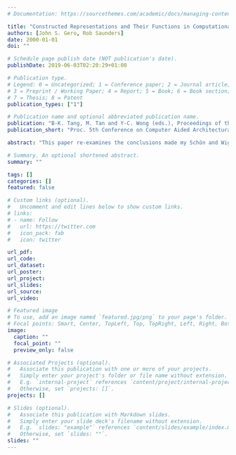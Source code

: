 ```yaml
---
# Documentation: https://sourcethemes.com/academic/docs/managing-content/

title: "Constructed Representations and Their Functions in Computational Models of Designing"
authors: [John S. Gero, Rob Saunders]
date: 2000-01-01
doi: ""

# Schedule page publish date (NOT publication's date).
publishDate: 2019-06-03T02:20:29+01:00

# Publication type.
# Legend: 0 = Uncategorized; 1 = Conference paper; 2 = Journal article;
# 3 = Preprint / Working Paper; 4 = Report; 5 = Book; 6 = Book section;
# 7 = Thesis; 8 = Patent
publication_types: ["1"]

# Publication name and optional abbreviated publication name.
publication: "B-K. Tang, M. Tan and Y-C. Wong (eds.), Proceedings of the Fifth Conference on Computer Aided Architectural Design Research in Asia (CAADRIA 2000), CASA, Singapore, pages 215--224"
publication_short: "Proc. 5th Conference on Computer Aided Architectural Design Research in Asia (CAADRIA 2000), 215--224"

abstract: "This paper re-examines the conclusions made my Schön and Wiggins in 1992 that computers were unable to reproduce processes crucial to designing. We propose that recent developments in artificial intelligence and design computing put us in a position where we can begin to computationally model designing as conceived by Schön and Wiggins. We present a computational model of designing using situated processes that construct representations. We show how constructed representations support computational processes that model the different kinds of seeing reported in designing. We also present recently developed computational processes that can identify unexpected consequences of design actions using adaptive novelty detection."

# Summary. An optional shortened abstract.
summary: ""

tags: []
categories: []
featured: false

# Custom links (optional).
#   Uncomment and edit lines below to show custom links.
# links:
# - name: Follow
#   url: https://twitter.com
#   icon_pack: fab
#   icon: twitter

url_pdf:
url_code:
url_dataset:
url_poster:
url_project:
url_slides:
url_source:
url_video:

# Featured image
# To use, add an image named `featured.jpg/png` to your page's folder. 
# Focal points: Smart, Center, TopLeft, Top, TopRight, Left, Right, BottomLeft, Bottom, BottomRight.
image:
  caption: ""
  focal_point: ""
  preview_only: false

# Associated Projects (optional).
#   Associate this publication with one or more of your projects.
#   Simply enter your project's folder or file name without extension.
#   E.g. `internal-project` references `content/project/internal-project/index.md`.
#   Otherwise, set `projects: []`.
projects: []

# Slides (optional).
#   Associate this publication with Markdown slides.
#   Simply enter your slide deck's filename without extension.
#   E.g. `slides: "example"` references `content/slides/example/index.md`.
#   Otherwise, set `slides: ""`.
slides: ""
---
```

